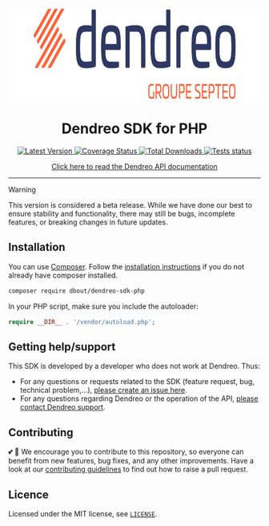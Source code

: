 <div xmlns="http://www.w3.org/1999/xhtml">
    <style>
        .logo {background: #fff; text-align: center;}
        .logo-img { max-width: 80%;  margin-left: auto; margin-right: auto;}
    </style>
<div class="logo">
    <p class="logo-img">
        <img src="./dendreo-logo.svg" height="180" alt="Logo Dendreo">
    </p>
</div>
</div>

<h1 align="center">Dendreo SDK for PHP</h1>

<div align="center">
    <p>
        <a href="https://github.com/dimitriBouteille/dendreo-sdk-php">
            <img alt="Latest Version" src="https://img.shields.io/github/v/release/dimitriBouteille/dendreo-sdk-php">
        </a>
        <a href="https://coveralls.io/github/dimitriBouteille/dendreo-sdk-php">
            <img alt="Coverage Status" src="https://coveralls.io/repos/github/dimitriBouteille/dendreo-sdk-php/badge.svg?branch=main">
        </a>
        <a href="https://packagist.org/packages/dbout/dendreo-sdk-php">
            <img alt="Total Downloads" src="https://img.shields.io/packagist/dt/dbout/dendreo-sdk-php">
        </a>
        <a href="https://github.com/dimitriBouteille/dendreo-sdk-php/actions/workflows/tests.yml">
            <img alt="Tests status" src="https://img.shields.io/github/actions/workflow/status/dimitriBouteille/dendreo-sdk-php/tests.yml?label=tests">
        </a>
    </p>
    <p>
        <a href="https://developers.dendreo.com" target="_blank">
            Click here to read the Dendreo API documentation
        </a> 
    </p>
</div>

---

> [!WARNING] 
> This version is considered a beta release. While we have done our best to ensure stability and functionality, there may still be bugs, incomplete features, or breaking changes in future updates.

## Installation

You can use [Composer](https://getcomposer.org/). Follow the [installation instructions](https://getcomposer.org/doc/00-intro.md) if you do not already have composer installed.

~~~bash
composer require dbout/dendreo-sdk-php
~~~

In your PHP script, make sure you include the autoloader:

~~~php
require __DIR__ . '/vendor/autoload.php';
~~~

## Getting help/support

This SDK is developed by a developer who does not work at Dendreo. Thus:

- For any questions or requests related to the SDK (feature request, bug, technical problem,...), [please create an issue here](https://github.com/dimitriBouteille/dendreo-sdk-php/issues/new/choose).
- For any questions regarding Dendreo or the operation of the API, [please contact Dendreo support](https://www.dendreo.com/contact).

## Contributing

💕 🦄 We encourage you to contribute to this repository, so everyone can benefit from new features, bug fixes, and any other improvements. Have a look at our [contributing guidelines](CONTRIBUTING.md) to find out how to raise a pull request.

## Licence

Licensed under the MIT license, see [`LICENSE`](LICENSE).